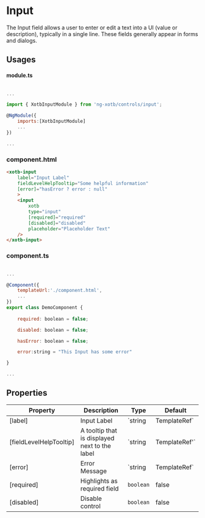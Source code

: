 # Input

The Input field allows a user to enter or edit a text into a UI (value or description), typically in a single line. These fields generally appear in forms and dialogs.

## Usages

#### module.ts
```javascript

...

import { XotbInputModule } from 'ng-xotb/controls/input';

@NgModule({
    imports:[XotbInputModule]
    ...
})

...
```

### component.html
```html
<xotb-input
    label="Input Label"
    fieldLevelHelpTooltip="Some helpful information"
    [error]="hasError ? error : null"
    >
    <input
        xotb
        type="input"
        [required]="required"
        [disabled]="disabled"
        placeholder="Placeholder Text"
    />
</xotb-input>
```

### component.ts
```javascript

...

@Component({
    templateUrl:'./component.html',
    ...
})
export class DemoComponent {
    
    required: boolean = false;

    disabled: boolean = false;

    hasError: boolean = false;

    error:string = "This Input has some error"

}

...
```

## Properties <xotb-input>

| Property | Description | Type | Default |
| --- | --- | --- | --- |
| [label] | Input Label | `string|TemplateRef` | |
| [fieldLevelHelpTooltip] | A tooltip that is displayed next to the label | `string|TemplateRef'`|
| [error] | Error Message | `string|TemplateRef` | |
| [required] | Highlights as required field | `boolean` | false |
| [disabled] | Disable control | `boolean` | false | 